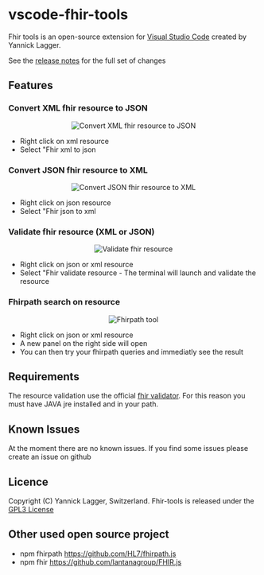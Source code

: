 # vscode-fhir-tools

Fhir tools is an open-source extension for [Visual Studio Code](https://code.visualstudio.com) created by Yannick Lagger.

See the [release notes](https://github.com/laggery/vscode-fhir-tools/blob/master/CHANGELOG.md 'Open Release Notes') for the full set of changes

## Features

### Convert XML fhir resource to JSON

<p align="center">
  <img src="https://raw.githubusercontent.com/laggery/vscode-fhir-tools/master/docs/images/xml-to-json.jpg?token=AATRZX7XRUMZAZCEZEW2PYK5ZFNRS"
  alt="Convert XML fhir resource to JSON" />
</p>

- Right click on xml resource
- Select "Fhir xml to json

### Convert JSON fhir resource to XML

<p align="center">
  <img src="https://raw.githubusercontent.com/laggery/vscode-fhir-tools/master/docs/images/json-to-xml.jpg?token=AATRZX3U4SA2LKOVZBADGZK5ZFNME"
  alt="Convert JSON fhir resource to XML" />
</p>

- Right click on json resource
- Select "Fhir json to xml

### Validate fhir resource (XML or JSON)

<p align="center">
  <img src="https://raw.githubusercontent.com/laggery/vscode-fhir-tools/master/docs/images/validate-resource.jpg?token=AATRZX3DLSLQOMPSW5EW34S5ZFNS6"
  alt="Validate fhir resource" />
</p>

- Right click on json or xml resource
- Select "Fhir validate resource - The terminal will launch and validate the resource

### Fhirpath search on resource

<p align="center">
  <img src="https://raw.githubusercontent.com/laggery/vscode-fhir-tools/master/docs/images/fhirpath.jpg?token=AATRZX7OTN356N437OS2TXS5ZFNLU"
  alt="Fhirpath tool" />
</p>

- Right click on json or xml resource
- A new panel on the right side will open
- You can then try your fhirpath queries and immediatly see the result

## Requirements

The resource validation use the official [fhir validator](https://wiki.hl7.org/Using_the_FHIR_Validator 'Open hl7 wiki'). For this reason you must have JAVA jre installed and in your path.

## Known Issues

At the moment there are no known issues.
If you find some issues please create an issue on github

## Licence

Copyright (C) Yannick Lagger, Switzerland.
Fhir-tools is released under the [GPL3 License](https://opensource.org/licenses/GPL-3.0)

## Other used open source project

- npm fhirpath <https://github.com/HL7/fhirpath.js>
- npm fhir <https://github.com/lantanagroup/FHIR.js>

